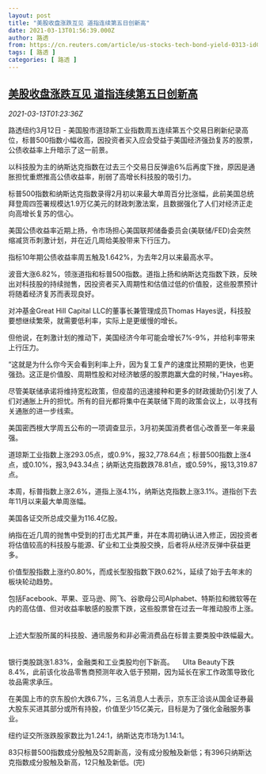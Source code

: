 ```yaml
---
layout: post
title: "美股收盘涨跌互见 道指连续第五日创新高"
date: 2021-03-13T01:56:39.000Z
author: 路透
from: https://cn.reuters.com/article/us-stocks-tech-bond-yield-0313-idCNKBS2B5010
tags: [ 路透 ]
categories: [ 路透 ]
---
```

<!--1615600599000-->
[美股收盘涨跌互见 道指连续第五日创新高](https://cn.reuters.com/article/us-stocks-tech-bond-yield-0313-idCNKBS2B5010)
------

<div>
<div><i>2021-03-13T01:23:36Z</i></div><p>路透纽约3月12日 - 美国股市道琼斯工业指数周五连续第五个交易日刷新纪录高位，标普500指数小幅收高，因投资者买入应会受益于美国经济强劲复苏的股票，公债收益率上升暗示了这一前景。</p><p>以科技股为主的纳斯达克指数在过去三个交易日反弹逾6%后再度下挫，原因是通胀担忧重燃推高公债收益率，削弱了高增长科技股的吸引力。</p><p>标普500指数和纳斯达克指数录得2月初以来最大单周百分比涨幅，此前美国总统拜登周四签署规模达1.9万亿美元的财政刺激法案，且数据强化了人们对经济正走向高增长复苏的信心。</p><p>美国公债收益率近期上扬，令市场担心美国联邦储备委员会(美联储/FED)会突然缩减货币刺激计划，并在近几周给美股带来下行压力。</p><p>指标10年期公债收益率周五触及1.642%，为去年2月以来最高水平。</p><p>波音大涨6.82%，领涨道指和标普500指数。道指上扬和纳斯达克指数下跌，反映出对科技股的持续抛售，因投资者买入周期性和估值过低的价值股，这些股票预计将随着经济复苏而表现良好。</p><p>对冲基金Great Hill Capital LLC的董事长兼管理成员Thomas Hayes说，科技股要想继续繁荣，就需要低利率，实际上是更缓慢的增长。</p><p>但他说，在刺激计划的推动下，美国经济今年可能会增长7%-9%，并给利率带来上行压力。</p><p>“这就是为什么你今天会看到利率上升，因为复工复产的速度比预期的更快，也更强劲。这正是价值股、周期性股和对经济敏感的股票跑赢大盘的时候，”Hayes称。</p><p>尽管美联储承诺将维持宽松政策，但疫苗的迅速接种和更多的财政援助仍引发了人们对通胀上升的担忧。所有的目光都将集中在美联储下周的政策会议上，以寻找有关通胀的进一步线索。</p><p>美国密西根大学周五公布的一项调查显示，3月初美国消费者信心改善至一年来最强。</p><p>道琼斯工业指数上涨293.05点，或0.9%，报32,778.64点；标普500指数上涨4点，或0.10%，报3,943.34点；纳斯达克指数跌78.81点，或0.59%，报13,319.87点。 　</p><p>本周，标普指数上涨2.6%，道指上涨4.1%，纳斯达克指数上涨3.1%。道指创下去年11月以来最大单周涨幅。 　</p><p>美国各证交所总成交量为116.4亿股。 　</p><p>纳指在近几周的抛售中受到的打击尤其严重，并在本周初确认进入修正，因投资者将估值较高的科技股与能源、矿业和工业类股交换，后者将从经济反弹中获益更多。 　</p><p>价值型股指数上涨约0.80%，而成长型股指数下跌0.62%，延续了始于去年末的板块轮动趋势。 　</p><p>包括Facebook、苹果、亚马逊、网飞、谷歌母公司Alphabet、特斯拉和微软等在内的高估值、但对收益率敏感的股票下跌，这些股票曾在过去一年推动股市上涨。 　</p><p>上述大型股所属的科技股、通讯服务和非必需消费品在标普主要类股中跌幅最大。 　</p><p>银行类股跳涨1.83%，金融类和工业类股均创下新高。 　Ulta Beauty下跌8.4%，此前该化妆品零售商预测年收入低于预期，因为延长在家工作政策导致化妆品需求承压。 　</p><p>在美国上市的京东股价大跌6.7%，三名消息人士表示，京东正洽谈从国金证券最大股东买进其部分或所有持股，价值至少15亿美元，目标是为了强化金融服务事业。</p><p>纽约证交所涨跌股家数比为1.24:1，纳斯达克市场为1.14:1。</p><p>83只标普500指数成分股触及52周新高，没有成分股触及新低；有396只纳斯达克指数成分股触及新高，12只触及新低。(完)</p>
</div>
